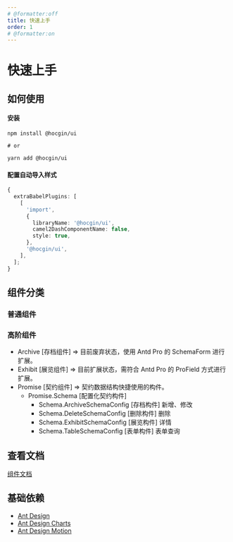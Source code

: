 ```yaml
---
# @formatter:off
title: 快速上手
order: 1
# @formatter:on
---
```


# 快速上手

## 如何使用

#### 安装

```shell
npm install @hocgin/ui

# or

yarn add @hocgin/ui
```

#### 配置自动导入样式

```ts
{
  extraBabelPlugins: [
    [
      'import',
      {
        libraryName: '@hocgin/ui',
        camel2DashComponentName: false,
        style: true,
      },
      '@hocgin/ui',
    ],
  ];
}
```

## 组件分类

### 普通组件

### 高阶组件

- Archive [存档组件] => 目前废弃状态，使用 Antd Pro 的 SchemaForm 进行扩展。
- Exhibit [展览组件] => 目前扩展状态，需符合 Antd Pro 的 ProField 方式进行扩展。
- Promise [契约组件] => 契约数据结构快捷使用的构件。
  - Promise.Schema [配置化契约构件]
    - Schema.ArchiveSchemaConfig [存档构件] 新增、修改
    - Schema.DeleteSchemaConfig [删除构件] 删除
    - Schema.ExhibitSchemaConfig [展览构件] 详情
    - Schema.TableSchemaConfig [表单构件] 表单查询

## 查看文档

[组件文档](/components)

## 基础依赖

- [Ant Design](https://ant.design/)
- [Ant Design Charts](https://charts.ant.design/)
- [Ant Design Motion](https://motion.ant.design/)
